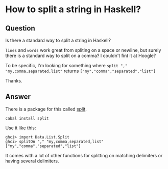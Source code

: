 
# How to split a string in Haskell?

## Question
        
Is there a standard way to split a string in Haskell?

`lines` and `words` work great from spliting on a space or newline, but surely there is a standard way to split on a comma? I couldn't fint it at Hoogle?

To be specific, I'm looking for something where `split "," "my,comma,separated,list"` returns `["my","comma","separated","list"]`

Thanks.

## Answer
        
There is a package for this called [split](https://hackage.haskell.org/package/split/docs/Data-List-Split.html).

    cabal install split
    

Use it like this:

    ghci> import Data.List.Split
    ghci> splitOn "," "my,comma,separated,list"
    ["my","comma","separated","list"]
    

It comes with a lot of other functions for splitting on matching delimiters or having several delimiters.

